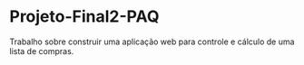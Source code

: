 # Projeto-Final2-PAQ
Trabalho sobre construir uma aplicação web para controle e cálculo de uma lista de compras.
